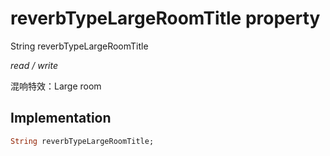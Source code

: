 


# reverbTypeLargeRoomTitle property







String reverbTypeLargeRoomTitle
  
_<span class="feature">read / write</span>_



<p>混响特效：Large room</p>



## Implementation

```dart
String reverbTypeLargeRoomTitle;
```







